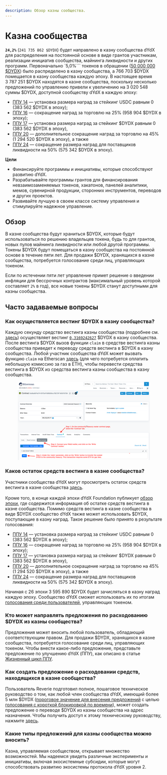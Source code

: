 ```yaml
---
description: Обзор казны сообщества.
---
```


# Казна сообщества

**`24,2%`** (`241 735 862 $DYDX`) будет направлено в казну сообщества dYdX для распределения на постоянной основе в виде грантов участникам, реализации инициатив сообщества, майнинга ликвидности и других программ. Первоначально `5,0%``` токенов в обращении ([50 000 000 $DYDX](https://docs.dydx.community/dydx-governance/start-here/dydx-allocations)) было распределено в казну сообщества, а 766 703 $DYDX помещается в казну сообщества каждую эпоху. В настоящее время 3 787 251 $DYDX находятся в казне сообщества, поскольку несколько предложений по управлению привели к увеличению на 3 020 548 суммы $DYDX, доступной сообществу dYdX в каждую эпоху:

* [ППУ 14](https://dydx.community/dashboard/proposal/7) — установка размера наград за стейкинг USDC равным 0 (383 562 $DYDX в эпоху);
* [ППУ 16](https://dydx.community/dashboard/proposal/8) — сокращение наград за торговлю на 25% (958 904 $DYDX в эпоху);
* [ППУ 17](https://dydx.community/dashboard/proposal/9) — установка размера наград за стейкинг $DYDX равным 0 (383 562 $DYDX в эпоху),
* [ППУ 20](https://dydx.community/dashboard/proposal/11) — дополнительное сокращение наград за торговлю на 45% (1 294 520 $DYDX в эпоху), а также
* [ППУ 24](https://github.com/dydxfoundation/dip/blob/master/content/dips/DIP-24.md) — сокращение размера наград для поставщиков ликвидности на 50% (575 342 $DYDX в эпоху).



**Цели**

* Финансируйте программы и инициативы, которые способствуют развитию dYdX.
* Разрабатывайте программы грантов для финансирования невзаимозаменяемых токенов, хакатонов, панелей аналитики, мемов, сувенирной продукции, сторонних инструментов, переводов и других проектов.
* Развивайте лучшую в своем классе систему управления и стимулируйте надежное управление.

## Обзор

В казне сообщества будут храниться $DYDX, которые будут использоваться по решению владельцев токена, будь то для грантов, новых пулов майнинга ликвидности или любой другой программы. Токены $DYDX будут помещаться в казну сообщества на постоянной основе в течение пяти лет. Для продажи $DYDX, хранящихся в казне сообщества, потребуется голосование среди лиц, управляющих токеном.

Если по истечении пяти лет управление примет решение о введении инфляции для бессрочных контрактов (максимальный уровень которой составляет `2%` в год), все новые токены $DYDX станут доступными для казны сообщества.

## Часто задаваемые вопросы

### Как осуществляется вестинг $DYDX в казну сообщества?

Каждую секунду средство вестинга казны сообщества (подробнее см. [здесь](https://docs.dydx.community/dydx-governance/resources/technical-overview#governance-architecture-overview)) осуществляет вестинг [`0,3169242627`](tel:03169242627) $DYDX в казну сообщества. После вестинга $DYDX вызов функции `claim` в средстве вестинга казны сообщества приведет к переводу средств вестинга в $DYDX в казну сообщества. Любой участник сообщества dYdX может вызвать функцию `claim` на Etherscan [здесь](https://etherscan.io/address/0x08a90Fe0741B7DeF03fB290cc7B273F1855767D8#writeContract) (для чего потребуется оплатить небольшую комиссию за газ в ETH), чтобы перевести средства вестинга в $DYDX из средства вестинга казны сообщества в казну сообщества.

<figure><img src="../.gitbook/assets/claim-function-CT-vester.png" alt=""><figcaption></figcaption></figure>

### Каков остаток средств вестинга в казне сообщества?

Участники сообщества dYdX могут просмотреть остаток средств вестинга в казне сообщества [здесь](https://dydx.shippooor.xyz/). \
\
Кроме того, в конце каждой эпохи dYdX Foundation публикует [обзор эпохи](https://dydx.foundation/blog), где содержится информация об остатке средств вестинга в казне сообщества. Помимо средств вестинга в казне сообщества в виде $DYDX сообщество dYdX также может использовать $DYDX, поступающие в казну наград. Такое решение было принято в результате голосования:

* [ППУ 14](https://dydx.community/dashboard/proposal/7) — установка размера наград за стейкинг USDC равным 0 (383 562 $DYDX в эпоху);
* [ППУ 16](https://dydx.community/dashboard/proposal/8) — сокращение наград за торговлю на 25% (958 904 $DYDX в эпоху);
* [ППУ 17](https://dydx.community/dashboard/proposal/9) — установка размера наград за стейкинг $DYDX равным 0 (383 562 $DYDX в эпоху),
* [ППУ 20](https://dydx.community/dashboard/proposal/11) — дополнительное сокращение наград за торговлю на 45% (1 294 520 $DYDX в эпоху), а также
* [ППУ 24](https://github.com/dydxfoundation/dip/blob/master/content/dips/DIP-24.md) — сокращение размера наград для поставщиков ликвидности на 50% (575 342 $DYDX в эпоху).

Начиная с 26 эпохи 3 595 890 $DYDX будет зачисляться в казну наград каждую эпоху. Сообщество dYdX сможет использовать их по итогам [голосования среди пользователей](https://docs.dydx.community/dydx-governance/voting-and-governance/governance-parameters), управляющих токеном.

### Кто может направлять предложения по расходованию $DYDX из казны сообщества?

Предложения может вносить любой пользователь, обладающий соответствующим правом. Для продажи $DYDX, хранящихся в казне сообщества, потребуется голосование среди лиц, управляющих токеном. Чтобы внести какое-либо предложение, представьте предложение по улучшению dYdX (ППУ), как описано в статье [Жизненный цикл ППУ](../voting-and-governance/dip-proposal-lifecycle.md).

### Как создать предложение о расходовании средств, находящихся в казне сообщества?

Пользователь Reverie подготовил полное, пошаговое техническое руководство о том, как любой член сообщества dYdX, имеющий более 5 млн $DYDX ([пороговое значение для внесения предложений](https://docs.dydx.community/dydx-governance/voting-and-governance/governance-parameters#timelock-parameters) с целью [голосования с короткой блокировкой по времени](https://docs.dydx.community/dydx-governance/voting-and-governance/governance-process#short-timelock-executor)), может создать предложение о переводе $DYDX из казны сообщества на адрес назначения. Чтобы получить доступ к этому техническому руководству, нажмите [здесь](https://app.gitbook.com/o/-MeNgGQU0ucT2xo4s8-T/s/-MeNfSkgj48hU0q8Zbjn/\~/changes/EyisuFjLIyJ7K9RzaTfJ/technical-guide-on-building-a-dydx-community-treasury-spending-proposal).

### Какие типы предложений для казны сообщества можно вносить?

Казна, управляемая сообществом, открывает множество возможностей. Мы надеемся увидеть различные эксперименты и инициативы, включая экосистемные субсидии, которые могут способствовать развитию экосистемы протокола dYdX уровня 2.
